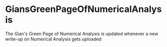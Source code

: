 # GiansGreenPageOfNumericalAnalysis
The Gian's Green Page of Numerical Analysis is updated whenever a new write-up on Numerical Analysis gets uploaded

